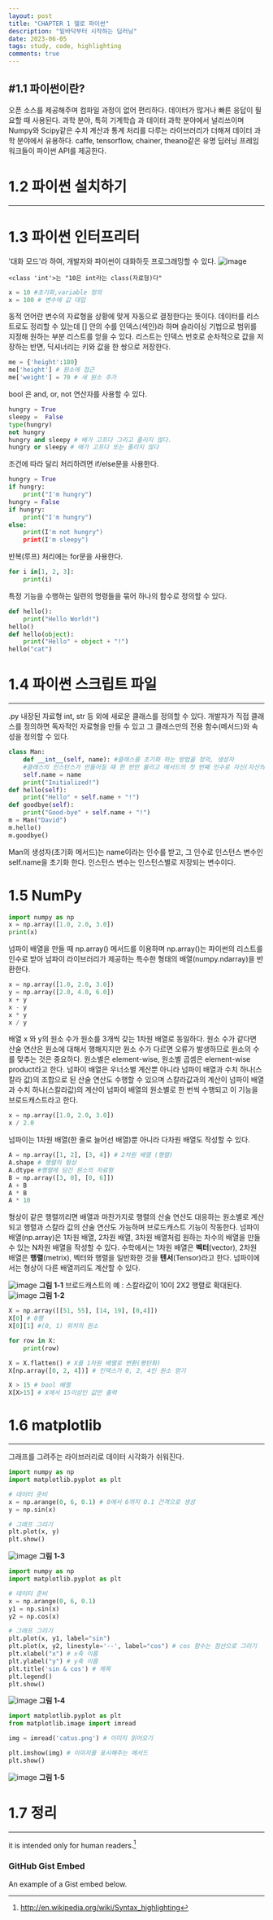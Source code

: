 ```yaml
---
layout: post
title: "CHAPTER 1 헬로 파이썬"
description: "밑바닥부터 시작하는 딥러닝"
date: 2023-06-05
tags: study, code, highlighting
comments: true
---
```

#1.1 파이썬이란?
---

오픈 소스를 제공해주며 컴파일 과정이 없어 편리하다. 데이터가 많거나 빠른 응답이 필요할 때 사용된다. 과학 분야, 특히 기계학습 과 데이터 과학 분야에서 널리쓰이며 Numpy와 Scipy같은 수치 계산과 통계 처리를 다루는 라이브러리가 더해져 데이터 과학 분야에서 유용하다. caffe, tensorflow, chainer, theano같은 유명 딥러닝 프레임워크들이 파이썬 API를 제공한다.

# 1.2 파이썬 설치하기
---
# 1.3 파이썬 인터프리터

'대화 모드'라 하여, 개발자와 파이썬이 대화하듯 프로그래밍할 수 있다.
![image](https://github.com/leexera/leexera.github.io/assets/122149118/de02c753-62df-41ab-9899-6ffaba53213d)

`<class 'int'>는 "10은 int라는 class(자료형)다"`

```python
x = 10 #초기화,variable 정의
x = 100 # 변수에 값 대입
```

동적 언어란 변수의 자료형을 상황에 맞게 자동으로 결정한다는 뜻이다.
데이터를 리스트로도 정리할 수 있는데 [] 안의 수를 인덱스(색인)라 하며 슬라이싱 기법으로 범위를 지정해 원하는 부분 리스트를 얻을 수 있다.
리스트는 인덱스 번호로 순차적으로 값을 저장하는 반면, 딕셔너리는 키와 값을 한 쌍으로 저장한다.

```python
me = {'height':180}
me['height'] # 원소에 접근
me['weight'] = 70 # 새 원소 추가
```

bool 은 and, or, not 연산자를 사용할 수 있다.

```python
hungry = True
sleepy =  False
type(hungry)
not hungry
hungry and sleepy # 배가 고프다 그리고 졸리지 않다.
hungry or sleepy # 배가 고프다 또는 졸리지 않다
```

조건에 따라 달리 처리하려면 if/else문을 사용한다.

```python
hungry = True
if hungry:
    print("I'm hungry")
hungry = False
if hungry:
    print("I'm hungry")
else:
    print(I'm not hungry")
    print(I'm sleepy")
```

반복(루프) 처리에는 for문을 사용한다.

```python
for i in[1, 2, 3]:
    print(i)
```

특정 기능을 수행하는 일련의 명령들을 묶어 하나의 함수로 정의할 수 있다.

```python
def hello():
    print("Hello World!")
hello()
def hello(object):
    print("Hello" + object + "!")
hello("cat")
```
# 1.4 파이썬 스크립트 파일
---
.py
내장된 자료형 int, str 등 외에 새로운 클래스를 정의할 수 있다.
개발자가 직접 클래스를 정의하면 독자적인 자료형을 만들 수 있고 그 클래스만의 전용 함수(메서드)와 속성을 정의할 수 있다.

```python
class Man:
    def __int__(self, name): #클래스를 초기화 하는 방법을 정의, 생성자
    #클래스의 인스턴스가 만들어질 떄 한 번만 불리고 메서드의 첫 번째 인수로 자신(자신의 인스턴스)을 나타내는 self를 명시적으로 쓰는 것이 특징
    self.name = name
    print("Initialized!")
def hello(self):
    print("Hello" + self.name + "!")
def goodbye(self):
    print("Good-bye" + self.name + "!")
m = Man("David")
m.hello()
m.goodbye()  
```

Man의 생성자(초기화 메서드)는 name이라는 인수를 받고, 그 인수로 인스턴스 변수인 self.name을 초기화 한다.
인스턴스 변수는 인스턴스별로 저장되는 변수이다.

# 1.5 NumPy

```python
import numpy as np
x = np.array([1.0, 2.0, 3.0])
print(x)
```

넘파이 배열을 만들 때 np.array() 메서드를 이용하며 np.array()는 파이썬의 리스트를 인수로 받아 넘파이 라이브러리가 제공하는 특수한 형태의 배열(numpy.ndarray)을 반환한다.

```python
x = np.array([1.0, 2.0, 3.0])
y = np.array([2.0, 4.0, 6.0])
x + y
x - y
x * y
x / y
```

배열 x 와 y의 원소 수가 원소를 3개씩 갖는 1차원 배열로 동일하다.
원소 수가 같다면 산술 연산은 원소에 대해서 행해지지만 원소 수가 다르면 오류가 발생하므로 원소의 수를 맞추는 것은 중요하다.
원소별은 element-wise, 원소별 곱셈은 element-wise product라고 한다.
넘파이 배열은 우너소별 계산뿐 아니라 넘파이 배열과 수치 하나(스칼라 값)의 조합으로 된 산술 연산도 수행할 수 있으며 스칼라값과의 계산이 넘파이 배열과 수치 하나(스칼라값)의 계산이 넘파이 배열의 원소별로 한 번씩 수행되고 이 기능을 브로드캐스트라고 한다.

```python
x = np.array([1.0, 2.0, 3.0])
x / 2.0
```

넘파이는 1차원 배열(한 줄로 늘어선 배열)뿐 아니라 다차원 배열도 작성할 수 있다.

```python
A = np.array([1, 2], [3, 4]) # 2차원 배열 (행렬)
A.shape # 행렬의 형상
A.dtype #행렬에 담긴 원소의 자료형
B = np.array([3, 0], [0, 6]])
A + B
A * B
A * 10
```

형상이 같은 행렬끼리면 배열과 마찬가지로 행렬의 산술 연산도 대응하는 원소별로 계산 되고 행렬과 스칼라 값의 산술 연산도 가능하며 브로드캐스트 기능이 작동한다.
넘파이 배열(np.array)은 1차원 배열, 2차원 배열, 3차원 배열처럼 원하는 차수의 배열을 만들 수 있는 N차원 배열을 작성할 수 있다.
수학에서는 1차원 배열은 <b>벡터</b>(vector), 2차원 배열은 <b>행렬</b>(metrix), 벡터와 행렬을 일반화한 것을 <b>텐서</b>(Tensor)라고 한다.
넘파이에서는 형상이 다른 배열끼리도 계산할 수 있다.

![image](https://github.com/leexera/leexera.github.io/assets/122149118/c8e928ab-e71b-4528-bf2a-3c58a81a8fa3)
<b>그림 1-1</b> 브로드캐스트의 예 : 스칼라값이 10이 2X2 행렬로 확대된다.
![image](https://github.com/leexera/leexera.github.io/assets/122149118/135fe043-30d1-4ee4-9b21-cdb3bb1e7031)
<b>그림 1-2</b>

```python
X = np.array([[51, 55], [14, 19], [0,4]])
X[0] # 0행
X[0][1] #(0, 1) 위치의 원소

for row in X:
    print(row)

X = X.flatten() # X를 1차원 배열로 변환(평탄화)
X[np.array([0, 2, 4])] # 인덱스가 0, 2, 4인 원소 얻기

X > 15 # bool 배열
X[X>15] # X에서 15이상인 값만 출력
```

# 1.6 matplotlib
---

그래프를 그려주는 라이브러리로 데이터 시각화가 쉬워진다.

```python
import numpy as np
import matplotlib.pyplot as plt

# 데이터 준비
x = np.arange(0, 6, 0.1) # 0에서 6까지 0.1 간격으로 생성
y = np.sin(x)

# 그래프 그리기
plt.plot(x, y)
plt.show()
```
![image](https://github.com/leexera/leexera.github.io/assets/122149118/13858d2d-611e-4a4f-85fc-83a810c0d84c)
<b>그림 1-3</b>

```python
import numpy as np
import matplotlib.pyplot as plt

# 데이터 준비
x = np.arange(0, 6, 0.1)
y1 = np.sin(x)
y2 = np.cos(x)

# 그래프 그리기
plt.plot(x, y1, label="sin")
plt.plot(x, y2, linestyle='--', label="cos") # cos 함수는 점선으로 그리기
plt.xlabel("x") # x축 이름
plt.ylabel("y") # y축 이름
plt.title('sin & cos') # 제목
plt.legend()
plt.show()
```
![image](https://github.com/leexera/leexera.github.io/assets/122149118/d8c4e63c-cbb0-49fb-be13-7ea8ba82c56b)
<b>그림 1-4</b>

```python
import matplotlib.pyplot as plt
from matplotlib.image import imread

img = imread('catus.png') # 이미지 읽어오기

plt.imshow(img) # 이미지를 표시해주는 메서드
plt.show()
```
![image](https://github.com/leexera/leexera.github.io/assets/122149118/d1032c9a-40c8-4da8-985b-938588ed05bc)
<b>그림 1-5</b>

# 1.7 정리
---

 it is intended only for human readers.[^1]

[^1]: <http://en.wikipedia.org/wiki/Syntax_highlighting>



### GitHub Gist Embed

An example of a Gist embed below.

<script src="https://gist.github.com/mmistakes/43a355923921d22cd993.js"></script>
